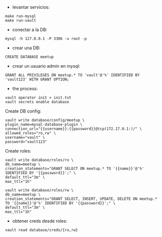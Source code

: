 - levantar servicios:
```
make run-mysql
make run-vault
```

- conectar a la DB:
```
mysql -h 127.0.0.1 -P 3306 -u root -p
```
- crear una DB: 
```
CREATE DATABASE meetup
```
- crear un usuario admin en mysql:
```
GRANT ALL PRIVILEGES ON meetup.* TO 'vault'@'%' IDENTIFIED BY 'vault123' WITH GRANT OPTION;
```
- the process:
```
vault operator init > init.txt
vault secrets enable database
```

Create DB config:
```
vault write database/config/meetup \
plugin_name=mysql-database-plugin \
connection_url="{{username}}:{{password}}@tcp(172.17.0.1:)/" \
allowed_roles="ro,rw" \
username="vault" \
password="vault123"
```
Create roles:
```
vault write database/roles/ro \
db_name=meetup \
creation_statements="GRANT SELECT ON meetup.* TO '{{name}}'@'%' IDENTIFIED BY '{{password}}';" \
default_ttl="3m" \
max_ttl="1h"

vault write database/roles/rw \
db_name=meetup \
creation_statements="GRANT SELECT, INSERT, UPDATE, DELETE ON meetup.* TO '{{name}}'@'%' IDENTIFIED BY '{{password}}';" \
default_ttl="3m" \
max_ttl="1h"
```
- obtener creds desde roles:
```
vault read database/creds/{ro,rw}
```
